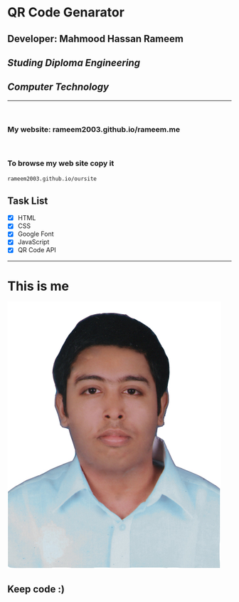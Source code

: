 # QR Code Genarator
## Developer: Mahmood Hassan Rameem
## _Studing Diploma Engineering_
## _Computer Technology_

___

<br>

### My website: rameem2003.github.io/rameem.me

<br>

### To browse my web site copy it 
```
rameem2003.github.io/oursite
```

## Task List

- [x] HTML
- [x] CSS
- [x] Google Font
- [x] JavaScript
- [x] QR Code API
---

# This is me
![profile](./me.jpg)
## Keep code :)
